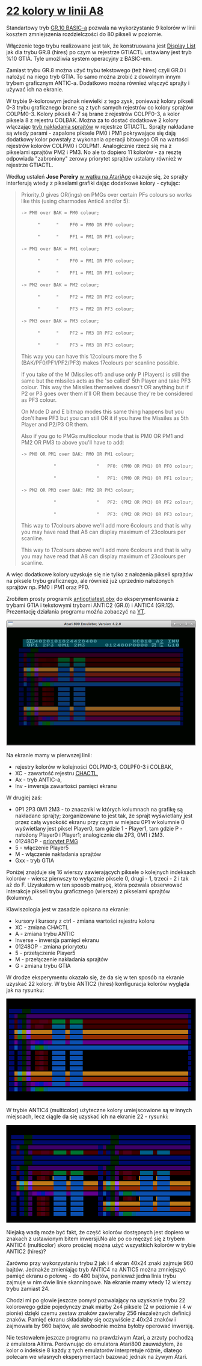 # [22 kolory w linii A8](http://atarionline.pl/forum/comments.php?DiscussionID=5613&page=1#Item_3)

Standartowy tryb [GR.10 BASIC-a](http://atariki.krap.pl/index.php/Graphics_10) pozwala na wykorzystanie 9 kolorów w linii kosztem zmniejszenia rozdzielczości do 80 pikseli w poziomie.

Włączenie tego trybu realizowane jest tak, że konstruowana jest [Display List](http://atariki.krap.pl/index.php/ANTIC_Display_List) jak dla trybu GR.8 (hires) po czym w rejestrze GTIACTL ustawiany jest tryb %10 GTIA. Tyle umożliwia system operacyjny z BASIC-em.

Zamiast trybu GR.8 można użyć trybu tekstowego (też hires) czyli GR.0 i nałożyć na niego tryb GTIA. To samo można zrobić z dowolnym innym trybem graficznym ANTIC-a. Dodatkowo można również włączyć sprajty i używać ich na ekranie.

W trybie 9-kolorowym jednak niewielki z tego zysk, ponieważ kolory pikseli 0-3 trybu graficznego brane są z tych samych rejestrów co kolory sprajtów COLPM0-3. Kolory pikseli 4-7 są brane z rejestrów COLPF0-3, a kolor piksela 8 z rejestru COLBAK. Można za to dostać dodatkowe 2 kolory włączając [tryb nakładania sprajtów](http://atariki.krap.pl/index.php/Rejestry_GTIA#GTIACTL) w rejestrze GTIACTL. Sprajty nakładane są wtedy parami - zapalone piksele PM0 i PM1 pokrywające się dają dodatkowy kolor powstały z wykonania operacji bitowego OR na wartości rejestrów kolorów COLPM0 i COLPM1. Analogicznie rzecz się ma z pikselami sprajtów PM2 i PM3. No ale to dopiero 11 kolorów - za resztę odpowiada "zabroniony" zerowy priorytet sprajtów ustalany również w rejestrze GTIACTL.

Według ustaleń **Jose Pereiry** [w wątku na AtariAge](https://atariage.com/forums/topic/295004-priority_0-explanation/) okazuje się, że sprajty interferują wtedy z pikselami grafiki dając dodatkowe kolory - cytując:

>Priority_0 gives OR(ings) on PMGs over certain PFs colours so works like this (using charmodes Antic4 and/or 5):
>```
>-> PM0 over BAK = PM0 colour;
>
>       "      "    PF0 = PM0 OR PF0 colour;
>
>       "      "    PF1 = PM1 OR PF1 colour;
>
>-> PM1 over BAK = PM1 colour;
>
>       "      "    PF0 = PM1 OR PF0 colour;
>
>       "      "    PF1 = PM1 OR PF1 colour;
>
>-> PM2 over BAK = PM2 colour;
>
>       "      "    PF2 = PM2 OR PF2 colour;
>
>       "      "    PF3 = PM2 OR PF3 colour;
>
>-> PM3 over BAK = PM3 colour;
>
>       "      "    PF2 = PM3 OR PF2 colour;
>
>       "      "    PF3 = PM3 OR PF3 colour;
>```
>This way you can have this 12colours more the 5 (BAK/PF0/PF1/PF2/PF3) makes 17colours per scanline possible.
>
>If you take of the M (Missiles off) and use only P (Players) is still the same but the mIssiles acts as the 'so called' 5th Player and take PF3 colour. This way the Missiles themselves doesn't OR anything but if P2 or P3 goes over them it'll OR them because they're be considered as PF3 colour.
>
>On Mode D and E bitmap modes this same thing happens but you don't have PF3 but you can still OR it if you have the Missiles as 5th Player and P2/P3 OR them.
>
>Also if you go to PMGs multicolour mode that is PM0 OR PM1 and PM2 OR PM3 to above you'll have to add:
>```
>-> PM0 OR PM1 over BAK: PM0 OR PM1 colour;
>
>             "               "   PF0: (PM0 OR PM1) OR PF0 colour;
>
>             "               "   PF1: (PM0 OR PM1) OR PF1 colour;
>
>-> PM2 OR PM3 over BAK: PM2 OR PM3 colour;
>
>             "               "   PF2: (PM2 OR PM3) OR PF2 colour;
>
>             "               "   PF3: (PM2 OR PM3) OR PF3 colour;
>```
>This way to 17colours above we'll add more 6colours and that is why you may have read that A8 can display maximum of 23colours per scanline.
>
>This way to 17colours above we'll add more 6colours and that is why you may have read that A8 can display maximum of 23colours per scanline.

A więc dodatkowe kolory uzyskuje się nie tylko z nałożenia pikseli sprajtów na piksele trybu graficznego, ale również już uprzednio nałożonych sprajtów np. PM0 i PM1 oraz PF0.

Zrobiłem prosty programik [anticgtiatest.obx](./anticgtiatest.obx) do eksperymentowania z trybami GTIA i tekstowymi trybami ANTIC2 (GR.0) i ANTIC4 (GR.12). Prezentację działania programu możńa zobaczyć na [YT](https://youtu.be/tUW8Xyozhgg).

![](anticgtiatest.png)

Na ekranie mamy w pierwszej linii:

- rejestry kolorów w kolejności COLPM0-3, COLPF0-3 i COLBAK,
- XC - zawartość rejestru [CHACTL](http://atariki.krap.pl/index.php/Rejestry_ANTIC-a#CHRCTL),
- Ax - tryb ANTIC-a,
- Inv - inwersja zawartości pamięci ekranu

W drugiej zaś:

- 0P1 2P3 0M1 2M3 - to znaczniki w których kolumnach na grafikę są nakładane sprajty; zorganizowane to jest tak, że sprajt wyświetlany jest przez całą wysokość ekranu przy czym w miejscu 0P1 w kolumnie 0 wyświetlany jest piksel Player0, tam gdzie 1 - Player1, tam gdzie P - nałożony Player0 i Player1; analogicznie dla 2P3, 0M1 i 2M3.
- 01248OP - [priorytet PMG](http://atariki.krap.pl/index.php/Rejestry_GTIA#GTIACTL)
- 5 - włączenie Player5
- M - włączenie nakładania sprajtów
- Gxx - tryb GTIA

Poniżej znajduje się 16 wierszy zawierających piksele o kolejnych indeksach kolorów - wiersz pierwszy to wyłącznie piksele 0, drugi - 1, trzeci - 2 i tak aż do F. Uzyskałem w ten sposób matrycę, która pozwala obserwować interakcje pikseli trybu graficznego (wiersze) z pikselami sprajtów (kolumny).

Klawiszologia jest w zasadzie opisana na ekranie:

- kursory i kursory z ctrl - zmiana wartości rejestru koloru
- XC - zmiana CHACTL
- A - zmiana trybu ANTIC
- Inverse - inwersja pamięci ekranu
- 01248OP - zmiana priorytetu
- 5 - przełączenie Player5
- M - przełączenie nakładania sprajtów
- G - zmiana trybu GTIA

W drodze eksperymentu okazało się, że da się w ten sposób na ekranie uzyskać 22 kolory.
W trybie ANTIC2 (hires) konfiguracja kolorów wygląda jak na rysunku:

![](antic2.png)

W trybie ANTIC4 (multicolor) użyteczne kolory umiejscowione są w innych miejscach, lecz ciągle da się uzyskać ich na ekranie 22 - rysunki:

![](antic4.png)

Niejaką wadą może być fakt, że część kolorów dostępnych jest dopiero w znakach z ustawionym bitem inwersji.No ale po co męczyć się z trybem ANTIC4 (multicolor) skoro prościej można użyć wszystkich kolorów w trybie ANTIC2 (hires)?

Zarówno przy wykorzystaniu trybu 2 jak i 4 ekran 40x24 znaki zajmuje 960 bajtów. Jednakże zmieniając tryb ANTIC4 na ANTIC5 można zmniejszyć pamięć ekranu o połowę - do 480 bajtów, ponieważ jedna linia trybu zajmuje w nim dwie linie skanningowe. Na ekranie mamy wtedy 12 wierszy trybu zamiast 24.

Chodzi mi po głowie jeszcze pomysł pozwalający na uzyskanie trybu 22 kolorowego gdzie pojedynczy znak miałby 2x4 piksele (2 w poziomie i 4 w pionie) dzięki czemu zestaw znaków zawierałby 256 niezależnych definicji znaków. Pamięć ekranu składałaby się oczywiście z 40x24 znaków i zajmowała by 960 bajtów, ale swobodnie można byłoby operować inwersją.

Nie testowałem jeszcze programu na prawdziwym Atari, a zrzuty pochodzą z emulatora Altirra. Porównując do emulatora Atari800 zauważyłem, że kolor o indeksie 8 każdy z tych emulatorów interpretuje różnie, dlatego polecam we własnych eksperymentach bazować jednak na żywym Atari.
